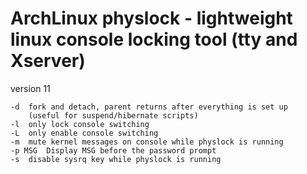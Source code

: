 # ArchLinux physlock - lightweight linux console locking tool (tty and Xserver)
version 11

	-d	fork and detach, parent returns after everything is set up
		(useful for suspend/hibernate scripts)
	-l	only lock console switching
	-L	only enable console switching
	-m	mute kernel messages on console while physlock is running
	-p MSG	Display MSG before the password prompt
	-s	disable sysrq key while physlock is running

